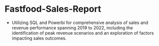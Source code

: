 # Fastfood-Sales-Report
 - Utilizing SQL and Powerbi for comprehensive analysis of sales and revenue performance spanning 2019 to 2022, including the identification of peak revenue scenarios and an exploration of factors impacting sales outcomes.

